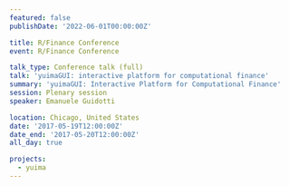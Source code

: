 ```yaml
---
featured: false
publishDate: '2022-06-01T00:00:00Z'

title: R/Finance Conference
event: R/Finance Conference

talk_type: Conference talk (full)
talk: 'yuimaGUI: interactive platform for computational finance'
summary: 'yuimaGUI: Interactive Platform for Computational Finance'
session: Plenary session
speaker: Emanuele Guidotti

location: Chicago, United States
date: '2017-05-19T12:00:00Z'
date_end: '2017-05-20T12:00:00Z'
all_day: true

projects:
  - yuima
---
```

